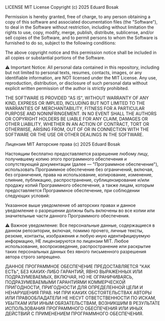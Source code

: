 LICENSE
MIT License
Copyright (c) 2025 Eduard Bosak

Permission is hereby granted, free of charge, to any person obtaining a copy
of this software and associated documentation files (the "Software"), to deal
in the Software without restriction, including without limitation the rights
to use, copy, modify, merge, publish, distribute, sublicense, and/or sell
copies of the Software, and to permit persons to whom the Software is
furnished to do so, subject to the following conditions:

The above copyright notice and this permission notice shall be included in all
copies or substantial portions of the Software.

⚠ Important Notice:
All personal data contained in this repository, including but not limited to personal texts, resumes, contacts, images, or any identifiable information, are NOT licensed under the MIT License.
Any use, reproduction, distribution, or disclosure of such personal data without explicit written permission of the author is strictly prohibited.

THE SOFTWARE IS PROVIDED "AS IS", WITHOUT WARRANTY OF ANY KIND, EXPRESS OR
IMPLIED, INCLUDING BUT NOT LIMITED TO THE WARRANTIES OF MERCHANTABILITY,
FITNESS FOR A PARTICULAR PURPOSE AND NONINFRINGEMENT. IN NO EVENT SHALL THE
AUTHORS OR COPYRIGHT HOLDERS BE LIABLE FOR ANY CLAIM, DAMAGES OR OTHER
LIABILITY, WHETHER IN AN ACTION OF CONTRACT, TORT OR OTHERWISE, ARISING FROM,
OUT OF OR IN CONNECTION WITH THE SOFTWARE OR THE USE OR OTHER DEALINGS IN THE
SOFTWARE.

Лицензия MIT
Авторские права (c) 2025 Eduard Bosak

Настоящим бесплатно предоставляется разрешение любому лицу, получившему копию
этого программного обеспечения и сопутствующей документации (далее — "Программное обеспечение"),
использовать Программное обеспечение без ограничений, включая, без ограничения,
права на использование, копирование, изменение, слияние, публикацию, распространение,
сублицензирование и/или продажу копий Программного обеспечения, а также лицам, которым
предоставляется Программное обеспечение, при соблюдении следующих условий:

Указанное выше уведомление об авторских правах и данное уведомление о разрешении
должны быть включены во все копии или значительные части данного Программного обеспечения.

⚠ Важное уведомление:
Все персональные данные, содержащиеся в данном репозитории, включая, помимо прочего, личные тексты, резюме, контакты, изображения и любую иную идентифицируемую информацию, НЕ лицензируются по лицензии MIT.
Любое использование, воспроизведение, распространение или раскрытие таких персональных данных без явного письменного разрешения автора строго запрещено.

ДАННОЕ ПРОГРАММНОЕ ОБЕСПЕЧЕНИЕ ПРЕДОСТАВЛЯЕТСЯ "КАК ЕСТЬ", БЕЗ КАКИХ-ЛИБО ГАРАНТИЙ,
ЯВНО ВЫРАЖЕННЫХ ИЛИ ПОДРАЗУМЕВАЕМЫХ, ВКЛЮЧАЯ, НО НЕ ОГРАНИЧИВАЯСЬ,
ПОДРАЗУМЕВАЕМЫМИ ГАРАНТИЯМИ КОММЕРЧЕСКОЙ ПРИГОДНОСТИ, ПРИГОДНОСТИ ДЛЯ ОПРЕДЕЛЕННОЙ ЦЕЛИ И
НЕНАРУШЕНИЯ ПРАВ. НИ ПРИ КАКИХ ОБСТОЯТЕЛЬСТВАХ АВТОРЫ ИЛИ ПРАВООБЛАДАТЕЛИ НЕ НЕСУТ ОТВЕТСТВЕННОСТИ
ПО ИСКАМ, УБЫТКАМ ИЛИ ИНЫМ ОБЯЗАТЕЛЬСТВАМ, ВОЗНИКШИМ В РЕЗУЛЬТАТЕ ИСПОЛЬЗОВАНИЯ ПРОГРАММНОГО ОБЕСПЕЧЕНИЯ
ИЛИ ИНЫХ ДЕЙСТВИЙ С ПРИМЕНЕНИЕМ ПРОГРАММНОГО ОБЕСПЕЧЕНИЯ.